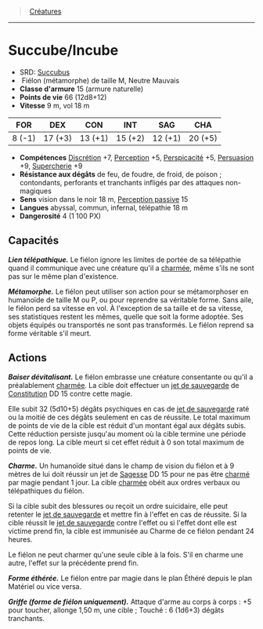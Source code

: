 ﻿---
!MonsterHD
Type: Fiélon (métamorphe)
Size: M
Alignment: Neutre Mauvais
ArmorClass: 15 (armure naturelle)
HitPoints: 66 (12d8+12)
Speed: 9 m, vol 18 m
Strength: ' 8 (-1)'
Dexterity: 17 (+3)
Constitution: 13 (+1)
Intelligence: 15 (+2)
Wisdom: 12 (+1)
Charisma: 20 (+5)
Skills: '[Discrétion](hd_abilities_dexterity_discretion.md) +7, [Perception](hd_abilities_wisdom_perception.md) +5, [Perspicacité](hd_abilities_wisdom_perspicacite.md) +5, [Persuasion](hd_abilities_charisma_persuasion.md) +9, [Supercherie](hd_abilities_charisma_supercherie.md) +9'
DamageResistances: de feu, de foudre, de froid, de poison ; contondants, perforants et tranchants infligés par des attaques non-magiques
Senses: vision dans le noir 18 m, [Perception passive](hd_abilities_dexterity_perception_passive.md) 15
Languages: abyssal, commun, infernal, télépathie 18 m
Challenge: 4 (1 100 PX)
Id: monsters_hd.md#succubeincube
ParentLink: monsters_hd.md#créatures
Name: Succube/Incube
ParentName: Créatures
NameLevel: 1
AltName: '[Succubus](srd_monsters_succubus.md)'
---
> [Créatures](hd_monsters.md)

---

# Succube/Incube

- SRD: [Succubus](srd_monsters_succubus.md)
-  Fiélon (métamorphe) de taille M, Neutre Mauvais
- **Classe d'armure** 15 (armure naturelle)
- **Points de vie** 66 (12d8+12)
- **Vitesse** 9 m, vol 18 m

|FOR|DEX|CON|INT|SAG|CHA|
|---|---|---|---|---|---|
| 8 (-1)|17 (+3)|13 (+1)|15 (+2)|12 (+1)|20 (+5)|

- **Compétences** [Discrétion](hd_abilities_dexterity_discretion.md) +7, [Perception](hd_abilities_wisdom_perception.md) +5, [Perspicacité](hd_abilities_wisdom_perspicacite.md) +5, [Persuasion](hd_abilities_charisma_persuasion.md) +9, [Supercherie](hd_abilities_charisma_supercherie.md) +9
- **Résistance aux dégâts** de feu, de foudre, de froid, de poison ; contondants, perforants et tranchants infligés par des attaques non-magiques
- **Sens** vision dans le noir 18 m, [Perception passive](hd_abilities_dexterity_perception_passive.md) 15
- **Langues** abyssal, commun, infernal, télépathie 18 m
- **Dangerosité** 4 (1 100 PX)

## Capacités

**_Lien télépathique._** Le fiélon ignore les limites de portée de sa télépathie quand il communique avec une créature qu'il a [charmée](hd_conditions_charme.md), même s'ils ne sont pas sur le même plan d'existence.

**_Métamorphe._** Le fiélon peut utiliser son action pour se métamorphoser en humanoïde de taille M ou P, ou pour reprendre sa véritable forme. Sans aile, le fiélon perd sa vitesse en vol. À l'exception de sa taille et de sa vitesse, ses statistiques restent les mêmes, quelle que soit la forme adoptée. Ses objets équipés ou transportés ne sont pas transformés. Le fiélon reprend sa forme véritable s'il meurt.

## Actions

**_Baiser dévitalisant._** Le fiélon embrasse une créature consentante ou qu'il a préalablement [charmée](hd_conditions_charme.md). La cible doit effectuer un [jet de sauvegarde](hd_abilities_jets_de_sauvegarde.md) de [Constitution](hd_abilities_constitution.md) DD 15 contre cette magie.

Elle subit 32 (5d10+5) dégâts psychiques en cas de [jet de sauvegarde](hd_abilities_jets_de_sauvegarde.md) raté ou la moitié de ces dégâts seulement en cas de réussite. Le total maximum de points de vie de la cible est réduit d'un montant égal aux dégâts subis. Cette réduction persiste jusqu'au moment où la cible termine une période de repos long. La cible meurt si cet effet réduit à 0 son total maximum de points de vie.

**_Charme._** Un humanoïde situé dans le champ de vision du fiélon et à 9 mètres de lui doit réussir un jet de [Sagesse](hd_abilities_wisdom.md) DD 15 pour ne pas être [charmé](hd_conditions_charme.md) par magie pendant 1 jour. La cible [charmée](hd_conditions_charme.md) obéit aux ordres verbaux ou télépathiques du fiélon.

Si la cible subit des blessures ou reçoit un ordre suicidaire, elle peut retenter le [jet de sauvegarde](hd_abilities_jets_de_sauvegarde.md) et mettre fin à l'effet en cas de réussite. Si la cible réussit le [jet de sauvegarde](hd_abilities_jets_de_sauvegarde.md) contre l'effet ou si l'effet dont elle est victime prend fin, la cible est immunisée au Charme de ce fiélon pendant 24 heures.

Le fiélon ne peut charmer qu'une seule cible à la fois. S'il en charme une autre, l'effet sur la précédente prend fin.

**_Forme éthérée._** Le fiélon entre par magie dans le plan Éthéré depuis le plan Matériel ou vice versa.

**_Griffe (forme de fiélon uniquement)._** Attaque d'arme au corps à corps : +5 pour toucher, allonge 1,50 m, une cible ; Touché : 6 (1d6+3) dégâts tranchants.

